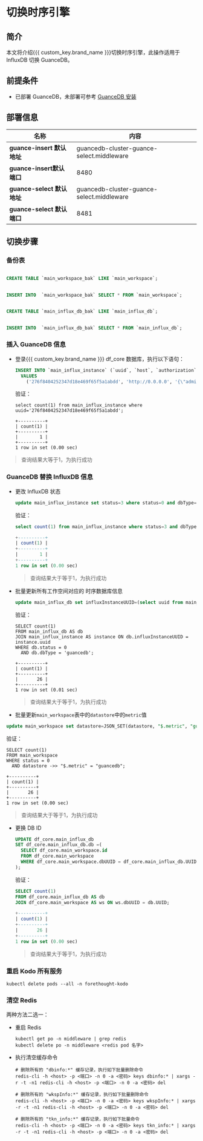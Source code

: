 # 切换时序引擎

## 简介

本文将介绍{{{ custom_key.brand_name }}}切换时序引擎，此操作适用于 InfluxDB 切换 GuanceDB。

## 前提条件

- 已部署 GuanceDB，未部署可参考 [GuanceDB 安装](infra-metric.md#guancedb-install) 

## 部署信息

| 名称                       | 内容                                      |
| -------------------------- | ----------------------------------------- |
| **guance-insert 默认地址** | guancedb-cluster-guance-select.middleware |
| **guance-insert默认端口**  | 8480                                      |
| **guance-select 默认地址** | guancedb-cluster-guance-select.middleware |
| **guance-select 默认端口** | 8481                                      |

## 切换步骤

### 备份表

```SQL

CREATE TABLE `main_workspace_bak` LIKE `main_workspace`;
 

INSERT INTO  `main_workspace_bak` SELECT * FROM `main_workspace`;


CREATE TABLE `main_influx_db_bak` LIKE `main_influx_db`;
 

INSERT INTO  `main_influx_db_bak` SELECT * FROM `main_influx_db`;

```

### 插入 GuanceDB 信息

- 登录{{{ custom_key.brand_name }}} df_core 数据库，执行以下语句：

  ```sql
  INSERT INTO `main_influx_instance` (`uuid`, `host`, `authorization`, `configJSON`,`dbcount`, `user`, `pwd`, `dbType`, `priority`, `status`, `creator`, `updator`, `createAt`, `deleteAt`, `updateAt`)
    VALUES
      ('276f8404252347d18e469f65f5a1abdd', 'http://0.0.0.0', '{\"admin\": {\"password\": \"*\", \"username\": \"*\"}}','{"read": {"host": "http://guancedb-cluster-guance-select.middleware:8481"}, "write": {"host": "http://guancedb-cluster-guance-insert.middleware:8480"}}', 0, '', '', 'guancedb', 50, 0, '', '', UNIX_TIMESTAMP(), -1, UNIX_TIMESTAMP());
  
  ```
  
  验证：
  
  ```shell
  select count(1) from main_influx_instance where uuid='276f8404252347d18e469f65f5a1abdd';
  
  +----------+
  | count(1) |
  +----------+
  |        1 |
  +----------+
  1 row in set (0.00 sec)
  ```

>    查询结果大等于1，为执行成功

### GuanceDB 替换 InfluxDB 信息

- 更改 InfluxDB 状态

  ```sql
  update main_influx_instance set status=3 where status=0 and dbType='influxdb';
  ```

  验证：

  ```sql
  select count(1) from main_influx_instance where status=3 and dbType='influxdb';
  
  +----------+
  | count(1) |
  +----------+
  |        1 |
  +----------+
  1 row in set (0.00 sec)
  ```

  > 查询结果大于等于1，为执行成功

- 批量更新所有工作空间对应的 时序数据库信息

  ```sql
  update main_influx_db set influxInstanceUUID=(select uuid from main_influx_instance where status=0 and dbType='guancedb' order by priority desc limit 1) , dbType='guancedb' where status=0;
  ```

  验证：

  ```shell
  SELECT count(1)
  FROM main_influx_db AS db
  JOIN main_influx_instance AS instance ON db.influxInstanceUUID = instance.uuid
  WHERE db.status = 0
    AND db.dbType = 'guancedb';
  
  +----------+
  | count(1) |
  +----------+
  |       26 |
  +----------+
  1 row in set (0.01 sec)
  
  ```

  > 查询结果大于等于1，为执行成功

-  批量更新`main_workspace`表中的`datastore`中的`metric`值

  ```sql
  update main_workspace set datastore=JSON_SET(datastore, "$.metric", "guancedb") where status=0 and datastore ->> "$.metric" = "influxdb";
  ```

  验证：

  ```shell
  SELECT count(1)
  FROM main_workspace
  WHERE status = 0
    AND datastore ->> "$.metric" = "guancedb";
    
  +----------+
  | count(1) |
  +----------+
  |       26 |
  +----------+
  1 row in set (0.00 sec)
  ```

  > 查询结果大于等于1，为执行成功

- 更换 DB ID

  ```sql
  UPDATE df_core.main_influx_db 
  SET df_core.main_influx_db.db =(
    SELECT df_core.main_workspace.id
    FROM df_core.main_workspace
    WHERE df_core.main_workspace.dbUUID = df_core.main_influx_db.UUID
  );
  ```

  验证：

  ```sql
  SELECT count(1)
  FROM df_core.main_influx_db AS db
  JOIN df_core.main_workspace AS ws ON ws.dbUUID = db.UUID;
  
  +----------+
  | count(1) |
  +----------+
  |       26 |
  +----------+
  1 row in set (0.00 sec)
  ```

  > 查询结果大于等于1，为执行成功

### 重启 Kodo 所有服务

```shell
kubectl delete pods --all -n forethought-kodo
```

### 清空 Redis

两种方法二选一：

- 重启 Redis

  ```shell
  kubectl get po -n middleware | grep redis
  kubectl delete po -n middleware <redis pod 名字>	
  ```

- 执行清空缓存命令

  ```shell
  # 删除所有的 "dbinfo:*" 缓存记录，执行如下批量删除命令
  redis-cli -h <host> -p <端口> -n 0 -a <密码> keys dbinfo:* | xargs -r -t -n1 redis-cli -h <host> -p <端口> -n 0 -a <密码> del
   
  # 删除所有的 "wkspInfo:*" 缓存记录，执行如下批量删除命令
  redis-cli -h <host> -p <端口> -n 0 -a <密码> keys wkspInfo:* | xargs -r -t -n1 redis-cli -h <host> -p <端口> -n 0 -a <密码> del
   
  # 删除所有的 "tkn_info:*" 缓存记录，执行如下批量命令
  redis-cli -h <host> -p <端口> -n 0 -a <密码> keys tkn_info:* | xargs -r -t -n1 redis-cli -h <host> -p <端口> -n 0 -a <密码> del
  ```

  